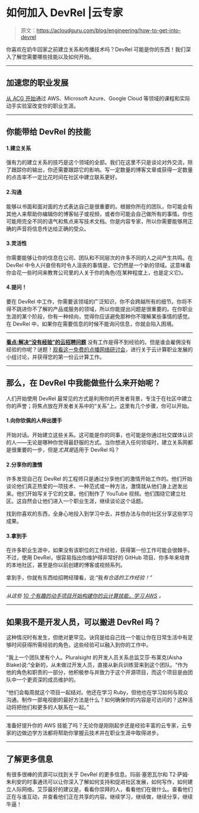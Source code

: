 # 如何加入 DevRel |云专家

> 原文：<https://acloudguru.com/blog/engineering/how-to-get-into-devrel>

你喜欢在奶牛回家之前建立关系和传播技术吗？DevRel 可能是你的东西！我们深入了解您需要哪些技能以及如何开始。

* * *

## 加速您的职业发展

[从 ACG 开始](https://acloudguru.com/pricing)通过 AWS、Microsoft Azure、Google Cloud 等领域的课程和实际动手实验室改变你的职业生涯。

* * *

## 你能带给 DevRel 的技能

#### 1.建立关系

强有力的建立关系的技巧是这个领域的全部。我们在这里不只是谈论对外交流，除了跟踪你的输出，你还需要跟踪它的影响。写一定数量的博客文章或获得一定数量的点击率不一定比花时间在社区中建立联系更好。

#### 2.沟通

能够以书面和面对面的方式表达自己是很重要的。根据你所在的团队，你可能会有其他人来帮助你编辑你的博客帖子或视频，或者你可能会自己做所有的事情。你也可能用完全不同的语气和焦点来写技术文档。你是内容专家，所以你需要能够用正确的声音将信息传达给正确的受众。

#### 3.灵活性

你需要能够让你的信息在公司、团队和不同层次的许多不同的人之间产生共鸣。在 DevRel 中令人兴奋但有时令人沮丧的事情是，它仍然是一个新的领域。这意味着你会花一些时间来教育公司里的人关于你的角色(在某种程度上，也是定义它)。

#### 4.提问！

要在 DevRel 中工作，你需要该领域的广泛知识，你不会跨越所有的细节。你将不得不跳进你不了解的产品或服务的领域，所以你能提出问题是很重要的。在你职业生涯的某个阶段，你有一种倾向，觉得你应该避免那种你不理解某些事情的感觉。在 DevRel 中，如果你在需要信息的时候不能询问信息，你就会陷入困境。

* * *

[**看点:解决“没有经验”的云招聘问题**](https://get.acloudguru.com/solving-no-experience-cloud-problem-webinar)
没有工作是得不到经验的。但是谁会雇佣没有经验的你呢？谜题！[观看这一免费的点播网络研讨会](https://get.acloudguru.com/solving-no-experience-cloud-problem-webinar)，进行关于云计算职业发展的小组讨论，并获得您的第一份云计算工作。

* * *

## 那么，在 DevRel 中我能做些什么来开始呢？

人们开始使用 DevRel 最常见的方式是利用你的开发者背景，专注于在社区中建立你的声誉；将焦点放在开发者关系中的“关系”上。这里有几个步骤，你可以开始。

#### 1.向你钦佩的人伸出援手

开始对话。开始建立这些关系。这可能是你的同事，也可能是你通过社交媒体认识的人——无论是哪种你觉得最舒服的方式。当你想进入任何领域时，建立关系网都是很重要的一步，但是*尤其是*适用于 DevRel 吗？

#### 2.分享你的激情

许多发现自己在 DevRel 的工程师只是通过分享他们的激情开始工作的。他们开始谈论他们真正热爱的一项技术、一种范式或一种方法，激情就从他们身上迸发出来。他们开始写关于它的文章。他们制作了 YouTube 视频。他们围绕它建立社区。这自然会让他们进入一个职业生涯，继续谈论这个话题。

找到你喜欢的东西，全身心地投入到学习中去，并想办法与你的社区分享这些学习成果。

#### 3.拿到手

在许多职业生涯中，如果没有该职位的工作经验，获得第一份工作可能会很棘手。不过，使用 DevRel，很容易指出你维护得非常好的 GitHub 项目、你多年来培育的本地社区，甚至是你以前创建的博客或视频系列。

拿到手，你就有东西给招聘经理看，说:“我*有合适的工作经验！”*

* * *

*从这些 [10 个有趣的动手项目开始构建你的云计算技能，学习 AWS](https://acloudguru.com/blog/engineering/10-fun-hands-on-projects-to-learn-aws) 。*

* * *

## 如果我不是开发人员，可以搬进 DevRel 吗？

这种情况时有发生，但绝对更罕见。诀窍是给自己找一个能让你在日常生活中有足够时间获得所需经验的角色，这些经验可以融入到你的工作中。

“我上一个团队里有个人。Pluralsight 的开发人员关系总监艾莎·布莱克(Aisha Blake)说:“全新的，从未做过开发人员，直接从新兵训练营来到这个团队。“作为他的角色和职责的一部分，他积极参与并致力于这个开源项目，而这个项目是由团队中一个更资深的成员维护的。

“他们会每周就这个项目一起结对。他还在学习 Ruby，但他也在学习如何与观众沟通。制作一部电视剧的最好方法是什么？如何确保你的内容是可访问的？这种活动将把他们和更多的人联系在一起。”

* * *

准备好提升你的 AWS 技能了吗？无论你是刚刚起步还是经验丰富的云专家，云专家的边做边学方法都将帮助你掌握云技术并在职业生涯中取得进步。

* * *

## 了解更多信息

有很多很棒的资源可以找到关于 DevRel 的更多信息。玛丽·塞恩瓦尔和 T2·萨姆·朱利安的时事通讯可以让你深入了解如何支持和促进社区发展，如何写作，如何建立人际网络。艾莎最好的建议是，看看你崇拜的人，看看他们在做什么。查看他们正在与谁互动，并查看他们正在共享的内容。继续学习，继续做，继续分享，继续牛逼！